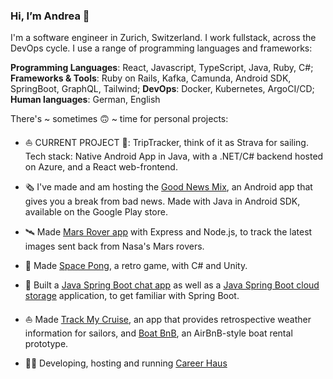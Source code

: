### Hi, I’m Andrea 👋

I'm a software engineer in Zurich, Switzerland. I work fullstack, across the DevOps cycle. I use a range of programming languages and frameworks:

**Programming Languages**: React, Javascript, TypeScript, Java, Ruby, C#; **Frameworks & Tools**: Ruby on Rails, Kafka, Camunda, Android SDK, SpringBoot, GraphQL, Tailwind; **DevOps**: Docker, Kubernetes, ArgoCI/CD; **Human languages**: German, English

There's ~ sometimes 🙃 ~ time for personal projects: 

* ⛵️ CURRENT PROJECT 📍: TripTracker, think of it as Strava for sailing. Tech stack: Native Android App in Java, with a .NET/C# backend hosted on Azure, and a React web-frontend. 

* 🗞 I've made and am hosting the [Good News Mix](https://play.google.com/store/apps/details?id=com.rollmopsgames.guardianapp2020), an Android app that gives you a break from bad news. Made with Java in Android SDK, available on the Google Play store.

* 🛰 Made [Mars Rover app](https://github.com/pinefoambath/mars-rover-express-app) with Express and Node.js, to track the latest images sent back from Nasa's Mars rovers.

* 🚀 Made [Space Pong](https://rollmopsgames.itch.io/spacepong), a retro game, with C# and Unity.

* 🍃 Built a [Java Spring Boot chat app](https://github.com/pinefoambath/demo) as well as a [Java Spring Boot cloud storage](https://github.com/pinefoambath/cloudstorage) application, to get familiar with Spring Boot. 

* ⛵ Made [Track My Cruise](https://github.com/pinefoambath/trackmycruise), an app that provides retrospective weather information for sailors, and [Boat BnB](https://airbnb-pinefoambath.herokuapp.com), an AirBnB-style boat rental prototype.

* 👩‍🎓 Developing, hosting and running [Career Haus](http://www.career.haus)
